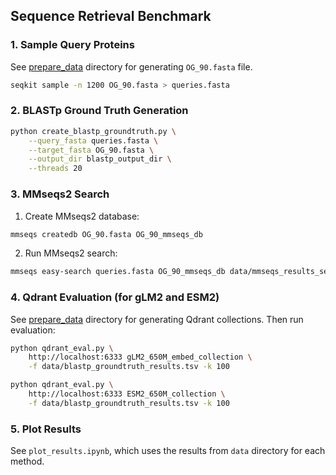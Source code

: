 ## Sequence Retrieval Benchmark

### 1. Sample Query Proteins
See [prepare_data](/prepare_data) directory for generating `OG_90.fasta` file.

```bash
seqkit sample -n 1200 OG_90.fasta > queries.fasta
```

### 2. BLASTp Ground Truth Generation
```bash
python create_blastp_groundtruth.py \
    --query_fasta queries.fasta \
    --target_fasta OG_90.fasta \
    --output_dir blastp_output_dir \
    --threads 20
```

### 3. MMseqs2 Search

1. Create MMseqs2 database:
```bash
mmseqs createdb OG_90.fasta OG_90_mmseqs_db
```

2. Run MMseqs2 search:
```bash
mmseqs easy-search queries.fasta OG_90_mmseqs_db data/mmseqs_results_seq.m8 tmp --db-load-mode 2 --threads 20
```

### 4. Qdrant Evaluation (for gLM2 and ESM2)

See [prepare_data](/prepare_data) directory for generating Qdrant collections. Then run evaluation:

```bash
python qdrant_eval.py \
    http://localhost:6333 gLM2_650M_embed_collection \
    -f data/blastp_groundtruth_results.tsv -k 100
```

```bash
python qdrant_eval.py \
    http://localhost:6333 ESM2_650M_collection \
    -f data/blastp_groundtruth_results.tsv -k 100
```

### 5. Plot Results
See `plot_results.ipynb`, which uses the results from `data` directory for each method.